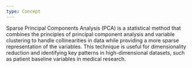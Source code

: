 ```yaml
---
type: Concept
---
```


Sparse Principal Components Analysis (PCA) is a statistical method that combines the principles of principal component analysis and variable clustering to handle collinearities in data while providing a more sparse representation of the variables. This technique is useful for dimensionality reduction and identifying key patterns in high-dimensional datasets, such as patient baseline variables in medical research.